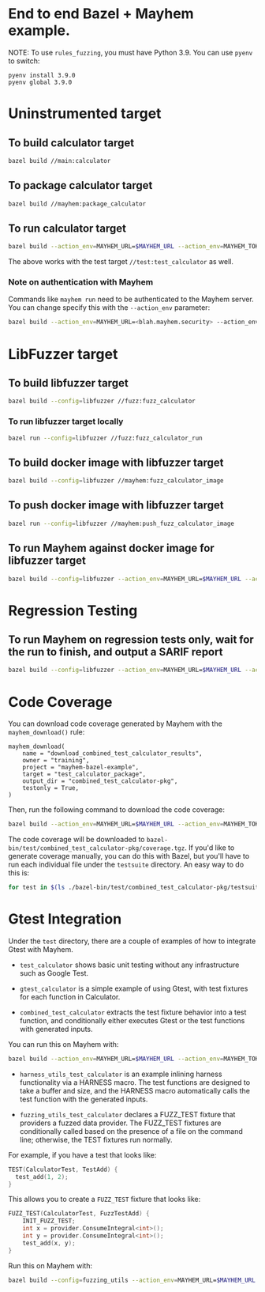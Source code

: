 # End to end Bazel + Mayhem example.

NOTE: To use `rules_fuzzing`, you must have Python 3.9. You can use `pyenv` to switch:
```
pyenv install 3.9.0
pyenv global 3.9.0
```

# Uninstrumented target

## To build calculator target

```bash
bazel build //main:calculator
```

## To package calculator target

```bash
bazel build //mayhem:package_calculator
```

## To run calculator target

```bash
bazel build --action_env=MAYHEM_URL=$MAYHEM_URL --action_env=MAYHEM_TOKEN=$MAYHEM_TOKEN //mayhem:run_package_calculator 
```

The above works with the test target `//test:test_calculator` as well.

### Note on authentication with Mayhem

Commands like `mayhem run` need to be authenticated to the Mayhem server. You can change specify this with the `--action_env` parameter: 

```bash
bazel build --action_env=MAYHEM_URL=<blah.mayhem.security> --action_env=MAYHEM_TOKEN=<token> ...
``` 

# LibFuzzer target

## To build libfuzzer target

```bash
bazel build --config=libfuzzer //fuzz:fuzz_calculator
```

### To run libfuzzer target locally

```bash
bazel run --config=libfuzzer //fuzz:fuzz_calculator_run
```

## To build docker image with libfuzzer target

```bash
bazel build --config=libfuzzer //mayhem:fuzz_calculator_image
```

## To push docker image with libfuzzer target

```bash
bazel run --config=libfuzzer //mayhem:push_fuzz_calculator_image
```

## To run Mayhem against docker image for libfuzzer target

```bash
bazel build --config=libfuzzer --action_env=MAYHEM_URL=$MAYHEM_URL --action_env=MAYHEM_TOKEN=$MAYHEM_TOKEN //mayhem:run_fuzz_calculator_image
```

# Regression Testing

## To run Mayhem on regression tests only, wait for the run to finish, and output a SARIF report

```bash
bazel build --config=libfuzzer --action_env=MAYHEM_URL=$MAYHEM_URL --action_env=MAYHEM_TOKEN=$MAYHEM_TOKEN //mayhem:run_test_calculator_package
```


# Code Coverage

You can download code coverage generated by Mayhem with the `mayhem_download()` rule:

```
mayhem_download(
    name = "download_combined_test_calculator_results",
    owner = "training",
    project = "mayhem-bazel-example",
    target = "test_calculator_package",
    output_dir = "combined_test_calculator-pkg",
    testonly = True,
)
```

Then, run the following command to download the code coverage:

```bash
bazel build --action_env=MAYHEM_URL=$MAYHEM_URL --action_env=MAYHEM_TOKEN=$MAYHEM_TOKEN //test:download_combined_test_calculator_results
```

The code coverage will be downloaded to `bazel-bin/test/combined_test_calculator-pkg/coverage.tgz`.
If you'd like to generate coverage manually, you can do this with Bazel, but you'll have to run each individual file under the `testsuite` directory. An easy way to do this is:

```bash
for test in $(ls ./bazel-bin/test/combined_test_calculator-pkg/testsuite); do bazel coverage --combined_report=lcov //test:combined_test_calculator --test_arg=test/combined_test_calculator-pkg/testsuite/$test; done
```

# Gtest Integration

Under the `test` directory, there are a couple of examples of how to integrate Gtest with Mayhem. 

- `test_calculator` shows basic unit testing without any infrastructure such as Google Test.

- `gtest_calculator` is a simple example of using Gtest, with test fixtures for each function in Calculator.

- `combined_test_calculator` extracts the test fixture behavior into a test function, and conditionally either executes Gtest or the test functions with generated inputs. 

You can run this on Mayhem with:

```bash
bazel build --action_env=MAYHEM_URL=$MAYHEM_URL --action_env=MAYHEM_TOKEN=$MAYHEM_TOKEN //mayhem:run_test_calculator_package
```

- `harness_utils_test_calculator` is an example inlining harness functionality via a HARNESS macro. The test functions are designed to take a buffer and size, and the HARNESS macro automatically calls the test function with the generated inputs. 

- `fuzzing_utils_test_calculator` declares a FUZZ_TEST fixture that providers a fuzzed data provider. The FUZZ_TEST fixtures are conditionally called based on the presence of a file on the command line; otherwise, the TEST fixtures run normally.

For example, if you have a test that looks like:

```cpp
TEST(CalculatorTest, TestAdd) {
  test_add(1, 2);
}
```

This allows you to create a `FUZZ_TEST` fixture that looks like:

```cpp
FUZZ_TEST(CalculatorTest, FuzzTestAdd) {
    INIT_FUZZ_TEST;
    int x = provider.ConsumeIntegral<int>();
    int y = provider.ConsumeIntegral<int>();
    test_add(x, y);
}
```


Run this on Mayhem with:

```bash
bazel build --config=fuzzing_utils --action_env=MAYHEM_URL=$MAYHEM_URL --action_env=MAYHEM_TOKEN=$MAYHEM_TOKEN //mayhem:run_fuzzing_utils_test_calculator_package
```